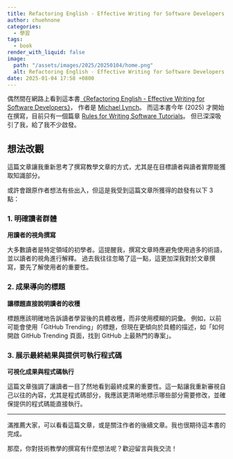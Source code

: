```yaml
---
title: Refactoring English - Effective Writing for Software Developers 一個篇章的讀後心得
author: chuehnone
categories:
  - 學習
tags:
  - book
render_with_liquid: false
image:
  path: "/assets/images/2025/20250104/home.png"
  alt: Refactoring English - Effective Writing for Software Developers
date: 2025-01-04 17:58 +0800
---
```


偶然間在網路上看到這本書[《Refactoring English - Effective Writing for Software Developers》](https://refactoringenglish.com/)，
作者是 [Michael Lynch](https://mtlynch.io/)。
而這本書今年 (2025) 才開始在撰寫，目前只有一個篇章 [Rules for Writing Software Tutorials](https://refactoringenglish.com/chapters/rules-for-software-tutorials/)。
但已深深吸引了我，給了我不少啟發。

## 想法改觀
這篇文章讓我重新思考了撰寫教學文章的方式，尤其是在目標讀者與讀者實際能獲取知識部分。

或許會跟原作者想法有些出入，但這是我受到這篇文章所獲得的啟發有以下 3 點：

### 1. 明確讀者群體

**用讀者的視角撰寫**

大多數讀者是特定領域的初學者。這提醒我，撰寫文章時應避免使用過多的術語，並以讀者的視角進行解釋。
過去我往往忽略了這一點，這更加深我對於文章撰寫，要先了解使用者的重要性。

### 2. 成果導向的標題

**讓標題直接說明讀者的收穫**

標題應該明確地告訴讀者學習後的具體收穫，而非使用模糊的詞彙。
例如，以前可能會使用「GitHub Trending」的標題，但現在更傾向於具體的描述，如「如何開啟 GitHub Trending 頁面，找到 GitHub 上最熱門的專案」。

### 3. 展示最終結果與提供可執行程式碼

**可視化成果與程式碼執行**

這篇文章強調了讓讀者一目了然地看到最終成果的重要性。這一點讓我重新審視自己以往的內容，尤其是程式碼部分，我應該更清晰地標示哪些部分需要修改，並確保提供的程式碼能直接執行。

---

滿推薦大家，可以看看這篇文章，或是關注作者的後續文章。我也很期待這本書的完成。

那麼，你對技術教學的撰寫有什麼想法呢？歡迎留言與我交流！
